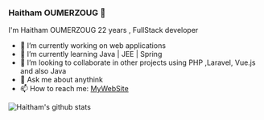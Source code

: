 ### Haitham OUMERZOUG 👋
I'm Haitham OUMERZOUG 22 years , FullStack developer  

- 🔭 I’m currently working on web applications
- 🌱 I’m currently learning Java | JEE | Spring 
- 👯 I’m looking to collaborate in other projects using PHP ,Laravel, Vue.js and also Java
- 💬 Ask me about anythink
- 📫 How to reach me: [MyWebSite](https://haitham-oumerzoug.com)

![Haitham's github stats](https://github-readme-stats.vercel.app/api?username=HaithamOumerzoug&show_icons=true&theme=dark)
